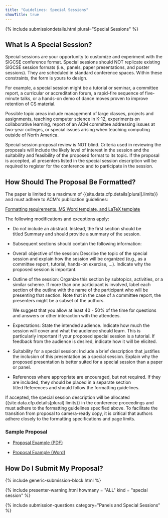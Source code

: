 ```yaml
---
title: "Guidelines: Special Sessions"
showTitle: true
---
```


{% include submissiondetails.html plural="Special Sessions" %}

## What Is A Special Session?

Special sessions are your opportunity to customize and experiment with
the SIGCSE conference format. Special sessions should NOT replicate
existing SIGCSE session formats (i.e., panels, paper presentations, and
poster sessions). They are scheduled in
standard conference spaces. Within these constraints, the form is yours
to design.

For example, a special session might be a tutorial or seminar, a
committee report, a curricular or accreditation forum, a rapid-fire
sequence of five-minute talks, or a hands-on demo of dance moves proven
to improve retention of CS material.

Possible topic areas include management of large classes, projects and
assignments, teaching computer science in K-12, experiments on
collaborative learning, report of an ACM committee addressing issues at
two-year colleges, or special issues arising when teaching computing
outside of North America.

Special session proposal review is NOT blind. Criteria used in reviewing
the proposals will include the likely level of interest in the session
and the suitability and feasibility of the proposed format to its topic.
If the proposal is accepted, all presenters listed in the special
session description will be required to register for the conference and
to participate in the session.

## How Should The Proposal Be Formatted?


The paper is limited to a maximum of {{site.data.cfp.details[plural].limits}} and must adhere to ACM's publication guidelines:

<div class="text-center" style="margin-top: 10px; margin-bottom: 10px;">
<a href="{{site.data.publishing.acmpubguidelines}}">Formatting requirements, MS Word template, and LaTeX template</a>
</div>

The following modifications and exceptions apply:

-   Do not include an abstract. Instead, the first section should be
    titled Summary and should provide a summary of the session.

-   Subsequent sections should contain the following information:

-   Overall objective of the session: Describe the topic of the special
    session and explain how the session will be organized (e.g., as a
    committee report, tutorial, hands-on exercise, ...). Indicate why
    the proposed session is important.

-   Outline of the session: Organize this section by subtopics,
    activities, or a similar scheme. If more than one participant is
    involved, label each section of the outline with the name of the
    participant who will be presenting that section. Note that in the
    case of a committee report, the presenters might be a subset of the
    authors.

    We suggest that you allow at least 40 - 50% of the time for questions
and answers or other interaction with the attendees.

-   Expectations: State the intended audience. Indicate how much the
    session will cover and what the audience should learn. This is
    particularly important if your proposed special session is a
    tutorial. If feedback from the audience is desired, indicate how it
    will be elicited.

-   Suitability for a special session: Include a brief description that
    justifies the inclusion of this presentation as a special session.
    Explain why the proposed presentation is better suited for a special
    session than a paper or panel.

-   References where appropriate are encouraged, but not required. If
    they are included, they should be placed in a separate section
    titled References and should follow the formatting guidelines.

If accepted, the special session description will be allocated
{{site.data.cfp.details[plural].limits}} in the conference proceedings
and must adhere to the formatting guidelines specified above. To
facilitate the transition from proposal to camera-ready copy, it is
critical that authors adhere closely to the formatting specifications
and page limits.

### Sample Proposal

-  [Proposal Example (PDF)]({{site.base}}/docs/sigcse-sample-special-session.pdf)

-  [Proposal Example (Word)]({{site.base}}/docs/sigcse-sample-special-session.docx)

## How Do I Submit My Proposal?

{% include generic-submission-block.html %}

{% include presenter-warning.html howmany = "ALL" kind = "special session" %}

{% include submission-questions category="Panels and Special Sessions" %}
